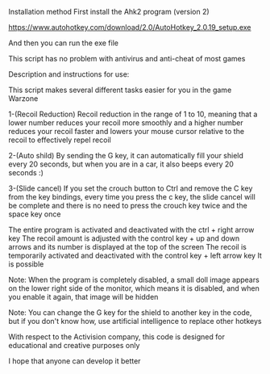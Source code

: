 Installation method 
First install the Ahk2 program (version 2)

https://www.autohotkey.com/download/2.0/AutoHotkey_2.0.19_setup.exe

And then you can run the exe file

This script has no problem with antivirus and anti-cheat of most games


Description and instructions for use:

This script makes several different tasks easier for you in the game Warzone

1-(Recoil Reduction) Recoil reduction in the range of 1 to 10, meaning that a lower number reduces your recoil more smoothly and a higher number reduces your recoil faster and lowers your mouse cursor relative to the recoil to effectively repel recoil

2-(Auto shild) By sending the G key, it can automatically fill your shield every 20 seconds, but when you are in a car, it also beeps every 20 seconds :)

3-(Slide cancel) If you set the crouch button to Ctrl and remove the C key from the key bindings, every time you press the c key, the slide cancel will be complete and there is no need to press the crouch key twice and the space key once

The entire program is activated and deactivated with the ctrl + right arrow key
The recoil amount is adjusted with the control key + up and down arrows and its number is displayed at the top of the screen
The recoil is temporarily activated and deactivated with the control key + left arrow key It is possible

Note: When the program is completely disabled, a small doll image appears on the lower right side of the monitor, which means it is disabled, and when you enable it again, that image will be hidden

Note: You can change the G key for the shield to another key in the code, but if you don't know how, use artificial intelligence to replace other hotkeys

With respect to the Activision company, this code is designed for educational and creative purposes only

I hope that anyone can develop it better
